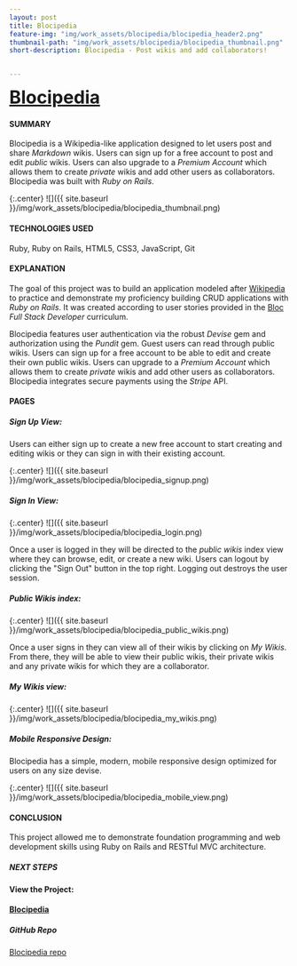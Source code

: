 ```yaml
---
layout: post
title: Blocipedia
feature-img: "img/work_assets/blocipedia/blocipedia_header2.png"
thumbnail-path: "img/work_assets/blocipedia/blocipedia_thumbnail.png"
short-description: Blocipedia - Post wikis and add collaborators!


---
```

**<a href="https://sheltered-stream-78255.herokuapp.com" target="_blank" style="font-size: 2rem;">Blocipedia</a>**

#### **SUMMARY**

Blocipedia is a Wikipedia-like application designed to let users post and share *Markdown* wikis. Users can sign up for a free account to post and edit *public* wikis. Users can also upgrade to a *Premium Account* which allows them to create *private* wikis and add other users as collaborators. Blocipedia was built with *Ruby on Rails*.

{:.center}
![]({{ site.baseurl }}/img/work_assets/blocipedia/blocipedia_thumbnail.png)

#### **TECHNOLOGIES USED**

Ruby, Ruby on Rails, HTML5, CSS3, JavaScript, Git

#### **EXPLANATION**

The goal of this project was to build an application modeled after <a href="http://wikipedia.com" target="_blank">Wikipedia</a> to practice and demonstrate my proficiency building CRUD applications with *Ruby on Rails*. It was created according to user stories provided in the <a href="http://bloc.io" target="_blank">Bloc</a> *Full Stack Developer* curriculum.

Blocipedia features user authentication via the robust *Devise* gem and authorization using the *Pundit* gem. Guest users can read through public wikis. Users can sign up for a free account to be able to edit and create their own public wikis. Users can upgrade to a *Premium Account* which allows them to create *private* wikis and add other users as collaborators. Blocipedia integrates secure payments using the *Stripe* API.

#### **PAGES**

##### **Sign Up View:**

Users can either sign up to create a new free account to start creating and editing wikis or they can sign in with their existing account.

{:.center}
![]({{ site.baseurl }}/img/work_assets/blocipedia/blocipedia_signup.png)

##### **Sign In View:**

{:.center}
![]({{ site.baseurl }}/img/work_assets/blocipedia/blocipedia_login.png)

Once a user is logged in they will be directed to the *public wikis* index view where they can browse, edit, or create a new wiki. Users can logout by clicking the "Sign Out" button in the top right. Logging out destroys the user session.

##### **Public Wikis index:**

{:.center}
![]({{ site.baseurl }}/img/work_assets/blocipedia/blocipedia_public_wikis.png)

Once a user signs in they can view all of their wikis by clicking on *My Wikis*. From there, they will be able to view their public wikis, their private wikis and any private wikis for which they are a collaborator.

##### **My Wikis view:**

{:.center}
![]({{ site.baseurl }}/img/work_assets/blocipedia/blocipedia_my_wikis.png)

##### **Mobile Responsive Design:**

Blocipedia has a simple, modern, mobile responsive design optimized for users on any size devise.

{:.center}
![]({{ site.baseurl }}/img/work_assets/blocipedia/blocipedia_mobile_view.png)

<!-- #### **SOLUTION** -->

#### **CONCLUSION**

This project allowed me to demonstrate foundation programming and web development skills using Ruby on Rails and RESTful MVC architecture.

##### **NEXT STEPS**

#### View the Project:

**<a href="https://sheltered-stream-78255.herokuapp.com" target="_blank">Blocipedia</a>**

##### GitHub Repo
<a href="https://github.com/dmhuebner/blocipedia" target="_blank">Blocipedia repo</a>
